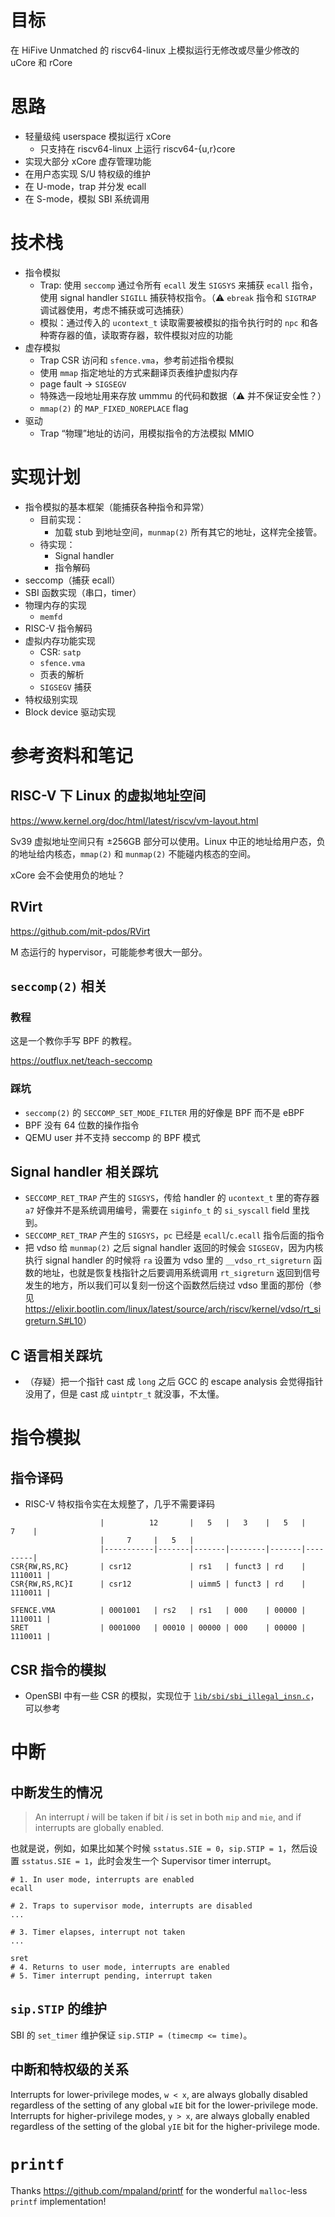 # 目标

在 HiFive Unmatched 的 riscv64-linux 上模拟运行无修改或尽量少修改的 uCore 和 rCore

# 思路

- 轻量级纯 userspace 模拟运行 xCore
    - 只支持在 riscv64-linux 上运行 riscv64-{u,r}core
- 实现大部分 xCore 虚存管理功能
- 在用户态实现 S/U 特权级的维护
- 在 U-mode，trap 并分发 ecall
- 在 S-mode，模拟 SBI 系统调用

# 技术栈

- 指令模拟
    - Trap: 使用 `seccomp` 通过令所有 `ecall` 发生 `SIGSYS` 来捕获 `ecall` 指令，使用 signal handler `SIGILL` 捕获特权指令。（⚠️ `ebreak` 指令和 `SIGTRAP` 调试器使用，考虑不捕获或可选捕获）
    - 模拟：通过传入的 `ucontext_t` 读取需要被模拟的指令执行时的 `npc` 和各种寄存器的值，读取寄存器，软件模拟对应的功能
- 虚存模拟
    - Trap CSR 访问和 `sfence.vma`，参考前述指令模拟
    - 使用 `mmap` 指定地址的方式来翻译页表维护虚拟内存
    - page fault → `SIGSEGV`
    - 特殊选一段地址用来存放 ummmu 的代码和数据（⚠️ 并不保证安全性？）
    - `mmap(2)` 的 `MAP_FIXED_NOREPLACE` flag
- 驱动
    - Trap “物理”地址的访问，用模拟指令的方法模拟 MMIO

# 实现计划

- 指令模拟的基本框架（能捕获各种指令和异常）
    - 目前实现：
        - 加载 stub 到地址空间，`munmap(2)` 所有其它的地址，这样完全接管。
    - 待实现：
        - Signal handler
        - 指令解码
- seccomp（捕获 ecall）
- SBI 函数实现（串口，timer）
- 物理内存的实现
    - `memfd`
- RISC-V 指令解码
- 虚拟内存功能实现
    - CSR: `satp`
    - `sfence.vma`
    - 页表的解析
    - `SIGSEGV` 捕获
- 特权级别实现
- Block device 驱动实现

# 参考资料和笔记

## RISC-V 下 Linux 的虚拟地址空间

<https://www.kernel.org/doc/html/latest/riscv/vm-layout.html>

Sv39 虚拟地址空间只有 &pm;256GB 部分可以使用。Linux 中正的地址给用户态，负的地址给内核态，`mmap(2)` 和 `munmap(2)` 不能碰内核态的空间。

xCore 会不会使用负的地址？

## RVirt

<https://github.com/mit-pdos/RVirt>

M 态运行的 hypervisor，可能能参考很大一部分。

## `seccomp(2)` 相关

### 教程

这是一个教你手写 BPF 的教程。

<https://outflux.net/teach-seccomp>

### 踩坑

- `seccomp(2)` 的 `SECCOMP_SET_MODE_FILTER` 用的好像是 BPF 而不是 eBPF
- BPF 没有 64 位数的操作指令
- QEMU user 并不支持 seccomp 的 BPF 模式

## Signal handler 相关踩坑

- `SECCOMP_RET_TRAP` 产生的 `SIGSYS`，传给 handler 的 `ucontext_t` 里的寄存器 `a7` 好像并不是系统调用编号，需要在 `siginfo_t` 的 `si_syscall` field 里找到。
- `SECCOMP_RET_TRAP` 产生的 `SIGSYS`，`pc` 已经是 `ecall`/`c.ecall` 指令后面的指令
- 把 vdso 给 `munmap(2)` 之后 signal handler 返回的时候会 `SIGSEGV`，因为内核执行 signal handler 的时候将 `ra` 设置为 vdso 里的 `__vdso_rt_sigreturn` 函数的地址，也就是恢复栈指针之后要调用系统调用 `rt_sigreturn` 返回到信号发生的地方，所以我们可以复刻一份这个函数然后绕过 vdso 里面的那份（参见 <https://elixir.bootlin.com/linux/latest/source/arch/riscv/kernel/vdso/rt_sigreturn.S#L10>）

## C 语言相关踩坑

- （存疑）把一个指针 cast 成 `long` 之后 GCC 的 escape analysis 会觉得指针没用了，但是 cast 成 `uintptr_t` 就没事，不太懂。

# 指令模拟

## 指令译码

- RISC-V 特权指令实在太规整了，几乎不需要译码

```text
                    |          12       |   5   |   3    |   5   |    7    |
                    |     7     |   5   |
                    |-----------|-------|-------|--------|-------|---------|
CSR{RW,RS,RC}       | csr12             | rs1   | funct3 | rd    | 1110011 |
CSR{RW,RS,RC}I      | csr12             | uimm5 | funct3 | rd    | 1110011 |

SFENCE.VMA          | 0001001   | rs2   | rs1   | 000    | 00000 | 1110011 |
SRET                | 0001000   | 00010 | 00000 | 000    | 00000 | 1110011 |
```


## CSR 指令的模拟

- OpenSBI 中有一些 CSR 的模拟，实现位于 [`lib/sbi/sbi_illegal_insn.c`][sbi_illegal_insn]，可以参考

[sbi_illegal_insn]: https://github.com/riscv-software-src/opensbi/blob/master/lib/sbi/sbi_illegal_insn.c

# 中断

## 中断发生的情况

> An interrupt *i* will be taken if bit *i* is set in both `mip` and `mie`, and if interrupts are globally enabled.

也就是说，例如，如果比如某个时候 `sstatus.SIE = 0`，`sip.STIP = 1`，然后设置 `sstatus.SIE = 1`，此时会发生一个 Supervisor timer interrupt。

```text
# 1. In user mode, interrupts are enabled
ecall

# 2. Traps to supervisor mode, interrupts are disabled
...

# 3. Timer elapses, interrupt not taken
...

sret
# 4. Returns to user mode, interrupts are enabled
# 5. Timer interrupt pending, interrupt taken
```

## `sip.STIP` 的维护

SBI 的 `set_timer` 维护保证 `sip.STIP = (timecmp <= time)`。

## 中断和特权级的关系

Interrupts for lower-privilege modes, `w < x`, are always globally disabled regardless of the setting of any global `wIE` bit for the lower-privilege mode. Interrupts for higher-privilege modes, `y > x`, are always globally enabled regardless of the setting of the global `yIE` bit for the higher-privilege mode.

# `printf`

Thanks <https://github.com/mpaland/printf> for the wonderful `malloc`-less `printf` implementation!
